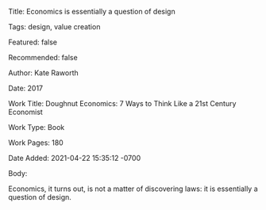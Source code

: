 Title:  Economics is essentially a question of design

Tags:   design, value creation

Featured: false

Recommended: false

Author: Kate Raworth

Date:   2017

Work Title: Doughnut Economics: 7 Ways to Think Like a 21st Century Economist

Work Type: Book

Work Pages: 180

Date Added: 2021-04-22 15:35:12 -0700

Body: 

Economics, it turns out, is not a matter of discovering laws: it is essentially a question of design. 

